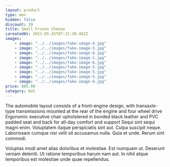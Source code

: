 ```yaml
---
layout: product
type: men
hidden: false
discount: 39
title: Small Frozen Cheese
careatedAt: 2021-05-25T07:22:30.462Z
images:
    - image: "../../images/fake-image-4.jpg"
    - image: "../../images/fake-image-5.jpg"
    - image: "../../images/fake-image-6.jpg"
    - image: "../../images/fake-image-1.jpg"
    - image: "../../images/fake-image-6.jpg"
    - image: "../../images/fake-image-5.jpg"
    - image: "../../images/fake-image-5.jpg"
    - image: "../../images/fake-image-5.jpg"
    - image: "../../images/fake-image-6.jpg"
price: 805.00
category: Hat
---
```

The automobile layout consists of a front-engine design, with transaxle-type transmissions mounted at the rear of the engine and four wheel drive
Ergonomic executive chair upholstered in bonded black leather and PVC padded seat and back for all-day comfort and support
Sequi sint sequi magni enim. Voluptatem itaque perspiciatis sint aut. Culpa suscipit neque. Laboriosam cumque nisi velit sit accusamus nulla. Quia et unde. Rerum sint commodi.
 Voluptas modi amet alias doloribus et molestiae. Est numquam ut. Deserunt veniam deleniti. Ut ratione temporibus harum nam aut. In nihil atque temporibus est molestiae unde quae repellendus.
